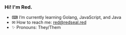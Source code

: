 ### Hi!  I'm Red.

<!--
**RedSeal9/RedSeal9** is a ✨ _special_ ✨ repository because its `README.md` (this file) appears on your GitHub profile.
-->

- ⌨ I’m currently learning Golang, JavaScript, and Java
- ✉ How to reach me: red@redseal.red
- ✨ Pronouns: They/Them
